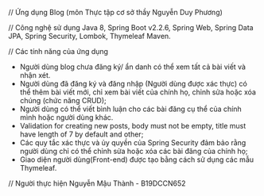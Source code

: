 // Ứng dụng Blog (môn Thực tập cơ sở thầy Nguyễn Duy Phương)

// Công nghệ sử dụng
Java 8,
Spring Boot v2.2.6,
Spring Web,
Spring Data JPA,
Spring Security,
Lombok,
Thymeleaf
Maven.

// Các tính năng của ứng dụng
- Người dùng blog chưa đăng ký/ ẩn danh có thể xem tất cả bài viết và nhận xét.
- Người dùng đã đăng ký và đăng nhập (Người dùng được xác thực)
  có thể thêm bài viết mới, chỉ xem bài viết của chính họ, chỉnh sửa hoặc xóa chúng (chức năng CRUD);
- Người dùng có thể viết bình luận cho các bài đăng cụ thể của chính mình hoặc người dùng khác.
- Validation for creating new posts, body must not be empty, title must have length of 7 by default and other;
- Các quy tắc xác thực và ủy quyền của Spring Security đảm bảo rằng người dùng chỉ có thể chỉnh sửa hoặc xóa các bài đăng của chính họ;
- Giao diện người dùng(Front-end) được tạo bằng cách sử dụng các mẫu Thymeleaf.

// Người thực hiện Nguyễn Mậu Thành - B19DCCN652